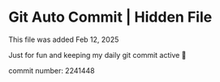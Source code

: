 # Git Auto Commit | Hidden File

This file was added Feb 12, 2025

Just for fun and keeping my daily git commit active 🤪

commit number: 2241448
